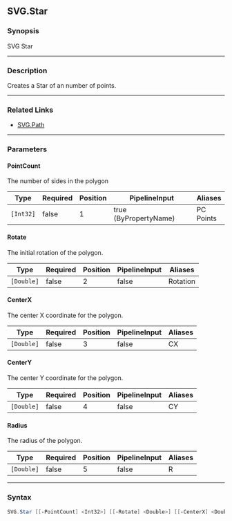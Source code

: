 SVG.Star
--------




### Synopsis
SVG Star



---


### Description

Creates a Star of an number of points.



---


### Related Links
* [SVG.Path](SVG.Path.md)





---


### Parameters
#### **PointCount**

The number of sides in the polygon






|Type     |Required|Position|PipelineInput        |Aliases      |
|---------|--------|--------|---------------------|-------------|
|`[Int32]`|false   |1       |true (ByPropertyName)|PC<br/>Points|



#### **Rotate**

The initial rotation of the polygon.






|Type      |Required|Position|PipelineInput|Aliases |
|----------|--------|--------|-------------|--------|
|`[Double]`|false   |2       |false        |Rotation|



#### **CenterX**

The center X coordinate for the polygon.






|Type      |Required|Position|PipelineInput|Aliases|
|----------|--------|--------|-------------|-------|
|`[Double]`|false   |3       |false        |CX     |



#### **CenterY**

The center Y coordinate for the polygon.






|Type      |Required|Position|PipelineInput|Aliases|
|----------|--------|--------|-------------|-------|
|`[Double]`|false   |4       |false        |CY     |



#### **Radius**

The radius of the polygon.






|Type      |Required|Position|PipelineInput|Aliases|
|----------|--------|--------|-------------|-------|
|`[Double]`|false   |5       |false        |R      |





---


### Syntax
```PowerShell
SVG.Star [[-PointCount] <Int32>] [[-Rotate] <Double>] [[-CenterX] <Double>] [[-CenterY] <Double>] [[-Radius] <Double>] [<CommonParameters>]
```
